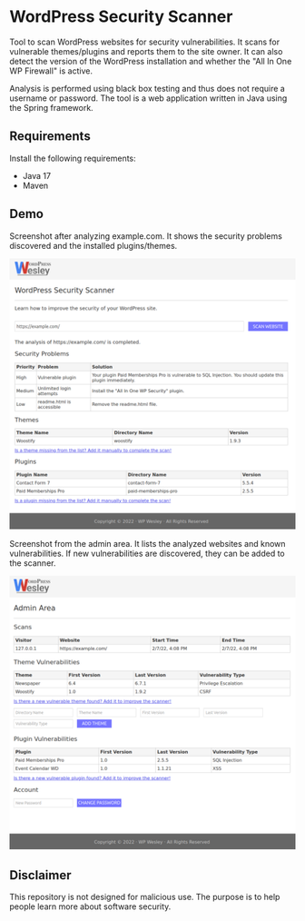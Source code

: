# WordPress Security Scanner

Tool to scan WordPress websites for security vulnerabilities. It scans for vulnerable themes/plugins and reports them to the site owner. It can also detect the version of the WordPress installation and whether the "All In One WP Firewall" is active.

Analysis is performed using black box testing and thus does not require a username or password. The tool is a web application written in Java using the Spring framework.

## Requirements

Install the following requirements:

* Java 17
* Maven

## Demo

Screenshot after analyzing example.com. It shows the security problems discovered and the installed plugins/themes.

![screenshot](https://github.com/wesleydekraker/wpscanner/blob/master/doc/wpscanner.png?raw=true)

Screenshot from the admin area. It lists the analyzed websites and known vulnerabilities. If new vulnerabilities are discovered, they can be added to the scanner.

![screenshot-admin-area](https://github.com/wesleydekraker/wpscanner/blob/master/doc/wpscanner-admin-area.png?raw=true)

## Disclaimer

This repository is not designed for malicious use. The purpose is to help people learn more about software security.

